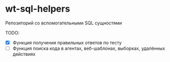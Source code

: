 # wt-sql-helpers
Репозиторий со вспомогательными SQL сущностями


TODO:
- [X] Функция получения правильных ответов по тесту
- [ ] Функция поиска кода в агентах, веб-шаблонах, выборках, удалённых действиях
